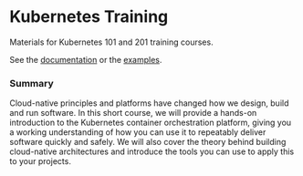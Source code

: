 # Kubernetes Training

Materials for Kubernetes 101 and 201 training courses.

See the [documentation](docs) or the [examples](examples).

### Summary

Cloud-native principles and platforms have changed how we design, build and run software. In this short course, we will provide a hands-on introduction to the Kubernetes container orchestration platform, giving you a working understanding of how you can use it to repeatably deliver software quickly and safely. We will also cover the theory behind building cloud-native architectures and introduce the tools you can use to apply this to your projects.
